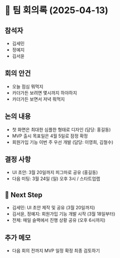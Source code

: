 # 📝 팀 회의록 (2025-04-13)

## 참석자
- 김세민
- 정예지
- 김서윤

## 회의 안건
- 오늘 점심 뭐먹지
- 카더가든 보려면 몇시까지 하야하지
- 카더가든 보면서 저녁 뭐먹지

## 논의 내용
- 첫 화면은 최대한 심플한 형태로 디자인 (담당: 홍길동)
- MVP 출시 목표일은 4월 5일로 잠정 확정
- 회원가입 기능 이번 주 우선 개발 (담당: 이영희, 김철수)

## 결정 사항
- UI 초안: 3월 20일까지 피그마로 공유 (홍길동)
- 다음 미팅: 3월 24일 (일) 오후 3시 / 스타트업랩

## 📌 Next Step
- 김세민: UI 초안 제작 및 공유 (3월 20일까지)
- 김서윤, 정예지: 회원가입 기능 개발 시작 (3월 18일부터)
- 전체: 매일 슬랙에서 진행 상황 공유 (오후 6시까지)

## 추가 메모
- 다음 회의 전까지 MVP 일정 확정 최종 검토하기
